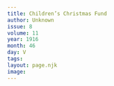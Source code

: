 ```yaml
---
title: Children’s Christmas Fund
author: Unknown
issue: 8
volume: 11
year: 1916
month: 46
day: V
tags:
layout: page.njk
image:
---
```





